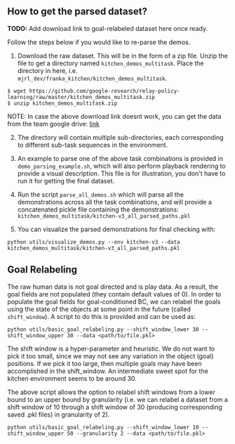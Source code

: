 ## How to get the parsed dataset?

**TODO:** Add download link to goal-relabeled dataset here once ready.

Follow the steps below if you would like to re-parse the demos.

1. Download the raw dataset. This will be in the form of a zip file. Unzip the file to get a directory named `kitchen_demos_multitask`. Place the directory in here, i.e. `mjrl_dev/franka_kitchen/kitchen_demos_multitask`.
```
$ wget https://github.com/google-research/relay-policy-learning/raw/master/kitchen_demos_multitask.zip
$ unzip kitchen_demos_multitask.zip
```
NOTE: In case the above download link doesnt work, you can get the data from the team google drive: [link](https://drive.google.com/file/d/1FY-zP6PrJ5QnqWFo6jNaSHNxCsOHxEpU/view?usp=sharing)

2. The directory will contain multiple sub-directories, each corresponding to different sub-task sequences in the environment.

3. An example to parse one of the above task combinations is provided in `demo_parsing_example.sh`, which will also perform playback rendering to provide a visual description. This file is for illustration, you don't have to run it for getting the final dataset.

5. Run the script `parse_all_demos.sh` which will parse all the demonstrations across all the task combinations, and will provide a concatenated pickle file containing the demonstrations: `kitchen_demos_multitask/kitchen-v3_all_parsed_paths.pkl`

6. You can visualize the parsed demonstrations for final checking with:
```
python utils/visualize_demos.py --env kitchen-v3 --data kitchen_demos_multitask/kitchen-v3_all_parsed_paths.pkl
```

## Goal Relabeling

The raw human data is not goal directed and is play data. As a result, the goal fields are not populated (they contain default values of 0). In order to populate the goal fields for goal-conditioned BC, we can relabel the goals using the state of the objects at some point in the future (called `shift_window`). A script to do this is provided and can be used as:

```
python utils/basic_goal_relabeling.py --shift_window_lower 30 -- shift_window_upper 30 --data <path/to/file.pkl>
```

The shift window is a hyper-parameter and heuristic. We do not want to pick it too small, since we may not see any variation in the object (goal) positions. If we pick it too large, then multiple goals may have been accomplished in the shift_window. An intermediate sweet spot for the kitchen environment seems to be around 30.

The above script allows the option to relabel shift windows from a lower bound to an upper bound by granularity (i.e. we can relabel a dataset from a shift window of 10 through a shift window of 30 (producing corresponding saved .pkl files) in granularity of 2).

```
python utils/basic_goal_relabeling.py --shift_window_lower 10 -- shift_window_upper 50 --granularity 2 --data <path/to/file.pkl>
```